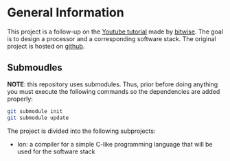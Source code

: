 General Information
===================

This project is a follow-up on the
[Youtube tutorial](https://www.youtube.com/playlist?list=PLU94OURih-CiP4WxKSMt3UcwMSDM3aTtX)
made by [bitwise](https://www.youtube.com/channel/UCguWV1bZg1QiWbY32vGnOLw).
The goal is to design a processor and a corresponding software stack. The original project is
hosted on [github](https://github.com/pervognsen/bitwise/).


Submoudles
----------

**NOTE**: this repository uses submodules. Thus, prior before doing anything you must execute
the following commands so the dependencies are added properly:

```sh
git submodule init
git submodule update
```

The project is divided into the following subprojects:

- Ion: a compiler for a simple C-like programming language that will be used for the software stack
